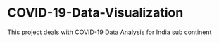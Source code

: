 # COVID-19-Data-Visualization
This project deals with COVID-19 Data Analysis for India sub continent
